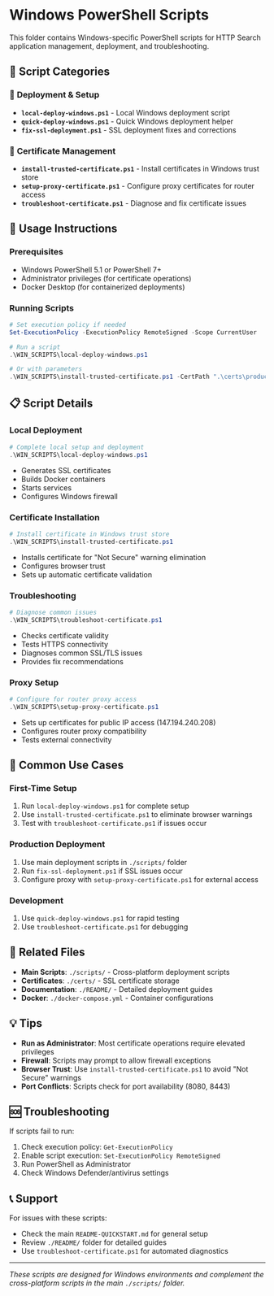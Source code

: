 # Windows PowerShell Scripts

This folder contains Windows-specific PowerShell scripts for HTTP Search application management, deployment, and troubleshooting.

## 📁 Script Categories

### 🔧 **Deployment & Setup**
- **`local-deploy-windows.ps1`** - Local Windows deployment script
- **`quick-deploy-windows.ps1`** - Quick Windows deployment helper
- **`fix-ssl-deployment.ps1`** - SSL deployment fixes and corrections

### 🔐 **Certificate Management**
- **`install-trusted-certificate.ps1`** - Install certificates in Windows trust store
- **`setup-proxy-certificate.ps1`** - Configure proxy certificates for router access
- **`troubleshoot-certificate.ps1`** - Diagnose and fix certificate issues

## 🚀 **Usage Instructions**

### Prerequisites
- Windows PowerShell 5.1 or PowerShell 7+
- Administrator privileges (for certificate operations)
- Docker Desktop (for containerized deployments)

### Running Scripts
```powershell
# Set execution policy if needed
Set-ExecutionPolicy -ExecutionPolicy RemoteSigned -Scope CurrentUser

# Run a script
.\WIN_SCRIPTS\local-deploy-windows.ps1

# Or with parameters
.\WIN_SCRIPTS\install-trusted-certificate.ps1 -CertPath ".\certs\production.p12"
```

## 📋 **Script Details**

### Local Deployment
```powershell
# Complete local setup and deployment
.\WIN_SCRIPTS\local-deploy-windows.ps1
```
- Generates SSL certificates
- Builds Docker containers
- Starts services
- Configures Windows firewall

### Certificate Installation
```powershell
# Install certificate in Windows trust store
.\WIN_SCRIPTS\install-trusted-certificate.ps1
```
- Installs certificate for "Not Secure" warning elimination
- Configures browser trust
- Sets up automatic certificate validation

### Troubleshooting
```powershell
# Diagnose common issues
.\WIN_SCRIPTS\troubleshoot-certificate.ps1
```
- Checks certificate validity
- Tests HTTPS connectivity
- Diagnoses common SSL/TLS issues
- Provides fix recommendations

### Proxy Setup
```powershell
# Configure for router proxy access
.\WIN_SCRIPTS\setup-proxy-certificate.ps1
```
- Sets up certificates for public IP access (147.194.240.208)
- Configures router proxy compatibility
- Tests external connectivity

## 🎯 **Common Use Cases**

### First-Time Setup
1. Run `local-deploy-windows.ps1` for complete setup
2. Use `install-trusted-certificate.ps1` to eliminate browser warnings
3. Test with `troubleshoot-certificate.ps1` if issues occur

### Production Deployment
1. Use main deployment scripts in `./scripts/` folder
2. Run `fix-ssl-deployment.ps1` if SSL issues occur
3. Configure proxy with `setup-proxy-certificate.ps1` for external access

### Development
1. Use `quick-deploy-windows.ps1` for rapid testing
2. Use `troubleshoot-certificate.ps1` for debugging

## 🔗 **Related Files**

- **Main Scripts**: `./scripts/` - Cross-platform deployment scripts
- **Certificates**: `./certs/` - SSL certificate storage
- **Documentation**: `./README/` - Detailed deployment guides
- **Docker**: `./docker-compose.yml` - Container configurations

## 💡 **Tips**

- **Run as Administrator**: Most certificate operations require elevated privileges
- **Firewall**: Scripts may prompt to allow firewall exceptions
- **Browser Trust**: Use `install-trusted-certificate.ps1` to avoid "Not Secure" warnings
- **Port Conflicts**: Scripts check for port availability (8080, 8443)

## 🆘 **Troubleshooting**

If scripts fail to run:
1. Check execution policy: `Get-ExecutionPolicy`
2. Enable script execution: `Set-ExecutionPolicy RemoteSigned`
3. Run PowerShell as Administrator
4. Check Windows Defender/antivirus settings

## 📞 **Support**

For issues with these scripts:
- Check the main `README-QUICKSTART.md` for general setup
- Review `./README/` folder for detailed guides
- Use `troubleshoot-certificate.ps1` for automated diagnostics

---

*These scripts are designed for Windows environments and complement the cross-platform scripts in the main `./scripts/` folder.*